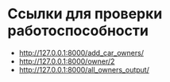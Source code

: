 # Ссылки для проверки работоспособности
  - http://127.0.0.1:8000/add_car_owners/
  - http://127.0.0.1:8000/owner/2
  - http://127.0.0.1:8000/all_owners_output/

